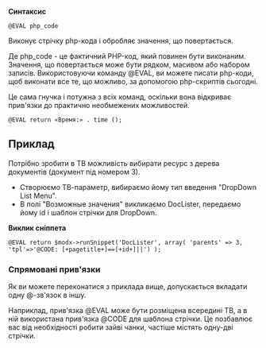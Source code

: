**Синтаксис**
```
@EVAL php_code
```
Виконує стрічку php-кода і обробляє значення, що повертається. 

Де php_code - це фактичний PHP-код, який повинен бути виконаним. Значення, що повертається може бути рядком, масивом або набором записів.
Використовуючи команду @EVAL, ви можете писати php-коди, щоб виконати все те, що можливо, за допомогою php-скриптів сьогодні.

Це сама гнучка і потужна з всіх команд, оскільки вона відкриває прив'язки до практично необмежених можливостей.

```
@EVAL return «Время:» . time ();
```

## Приклад ##
Потрібно зробити в ТВ можливість вибирати ресурс з дерева документів (документ під номером 3).
* Створюємо ТВ-параметр, вибираємо йому тип введення "DropDown List Menu".
* В полі "Возможные значения" викликаємо DocLister, передаємо йому id і шаблон стрічки для DropDown.

**Виклик сніппета**
```
@EVAL return $modx->runSnippet('DocLister', array( 'parents' => 3, 'tpl'=>'@CODE: [+pagetitle+]==[+id+]||') );
```



### Спрямовані прив'язки ###
Як ви можете переконатися з приклада вище, допускається вкладати одну @-зв'язок в іншу.

Наприклад, прив'язка @EVAL може бути розміщена всередині ТВ, а в ній використана прив'язка @CODE для шаблона стрічки. Це позбавлює вас від необхідності робити зайві чанки, частіше містять одну-дві стрічки.
